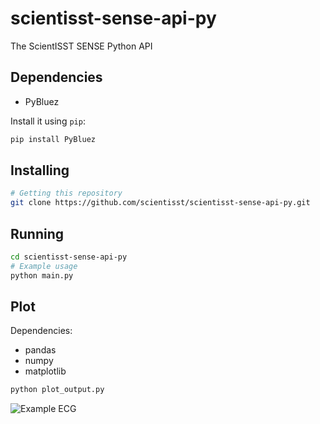 # scientisst-sense-api-py

The ScientISST SENSE Python API

## Dependencies

- PyBluez

Install it using `pip`:

```sh
pip install PyBluez
```

## Installing

```sh
# Getting this repository 
git clone https://github.com/scientisst/scientisst-sense-api-py.git
```

## Running

```sh
cd scientisst-sense-api-py
# Example usage
python main.py 
```

## Plot

Dependencies:
- pandas
- numpy
- matplotlib

```sh
python plot_output.py
```

![Example ECG](https://raw.githubusercontent.com/scientisst/scientisst-sense-api-py/master/example-plot.png)
